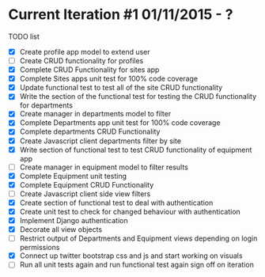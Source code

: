 # Current Iteration #1 01/11/2015 - ?
TODO list
- [x] Create profile app model to extend user
- [ ] Create CRUD functionality for profiles
- [x] Complete CRUD Functionality for sites app
- [x] Complete Sites apps unit test for 100% code coverage
- [x] Update functional test to test all of the site CRUD functionality
- [x] Write the section of the functional test for testing the CRUD functionality for departments
- [x] Create manager in departments model to filter
- [x] Complete Departments app unit test for 100% code coverage
- [X] Complete departments CRUD Functionality
- [X] Create Javascript client departments filter by site
- [x] Write section of functional test to test CRUD functionality of equipment app
- [ ] Create manager in equipment model to filter results
- [x] Complete Equipment unit testing
- [x] Complete Equipment CRUD Functionality
- [ ] Create Javascript client side view filters
- [x] Create section of functional test to deal with authentication
- [x] Create unit test to check for changed behaviour with authentication
- [X] Implement Django authentication
- [X] Decorate all view objects
- [ ] Restrict output of Departments and Equipment views depending on login permissions
- [x] Connect up twitter bootstrap css and js and start working on visuals
- [ ] Run all unit tests again and run functional test again sign off on iteration
